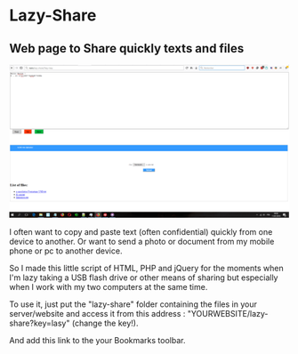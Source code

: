 # Lazy-Share

Web page to Share quickly texts and files
-----------------------------------

![ScreenShot](https://raw.githubusercontent.com/Kamoba/Lazy-Share/master/uploads/screenshot.png)



I often want to copy and paste text (often confidential) quickly from one device to another.
Or want to send a photo or document from my mobile phone or pc to another device.

So I made this little script of HTML, PHP and jQuery for the moments when I'm lazy taking a USB flash drive or other means of sharing but especially when I work with my two computers at the same time.

To use it, just put the "lazy-share" folder containing the files in your server/website and access it from this address : "YOURWEBSITE/lazy-share?key=lasy" (change the key!).

And add this link to the your Bookmarks toolbar.
